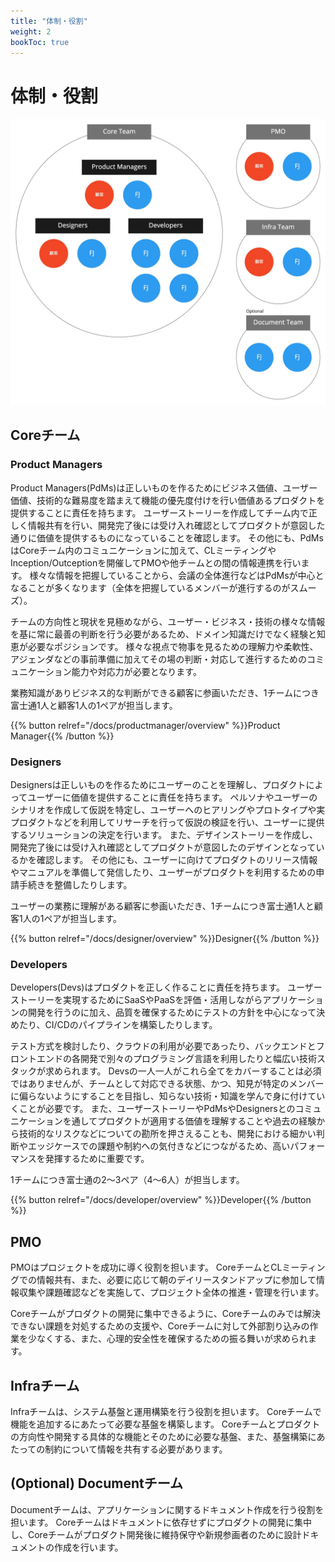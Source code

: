 ```yaml
---
title: "体制・役割"
weight: 2
bookToc: true
---
```


# 体制・役割

![role](leanstartup-role.jpg)

## Coreチーム
### Product Managers
Product Managers(PdMs)は正しいものを作るためにビジネス価値、ユーザー価値、技術的な難易度を踏まえて機能の優先度付けを行い価値あるプロダクトを提供することに責任を持ちます。
ユーザーストーリーを作成してチーム内で正しく情報共有を行い、開発完了後には受け入れ確認としてプロダクトが意図した通りに価値を提供するものになっていることを確認します。
その他にも、PdMsはCoreチーム内のコミュニケーションに加えて、CLミーティングやInception/Outceptionを開催してPMOや他チームとの間の情報連携を行います。
様々な情報を把握していることから、会議の全体進行などはPdMsが中心となることが多くなります（全体を把握しているメンバーが進行するのがスムーズ）。

チームの方向性と現状を見極めながら、ユーザー・ビジネス・技術の様々な情報を基に常に最善の判断を行う必要があるため、ドメイン知識だけでなく経験と知恵が必要なポジションです。
様々な視点で物事を見るための理解力や柔軟性、アジェンダなどの事前準備に加えてその場の判断・対応して進行するためのコミュニケーション能力や対応力が必要となります。

業務知識がありビジネス的な判断ができる顧客に参画いただき、1チームにつき富士通1人と顧客1人の1ペアが担当します。

{{% button relref="/docs/productmanager/overview" %}}Product Manager{{% /button %}}

### Designers
Designersは正しいものを作るためにユーザーのことを理解し、プロダクトによってユーザーに価値を提供することに責任を持ちます。
ペルソナやユーザーのシナリオを作成して仮説を特定し、ユーザーへのヒアリングやプロトタイプや実プロダクトなどを利用してリサーチを行って仮説の検証を行い、ユーザーに提供するソリューションの決定を行います。
また、デザインストーリーを作成し、開発完了後には受け入れ確認としてプロダクトが意図したのデザインとなっているかを確認します。
その他にも、ユーザーに向けてプロダクトのリリース情報やマニュアルを準備して発信したり、ユーザーがプロダクトを利用するための申請手続きを整備したりします。

ユーザーの業務に理解がある顧客に参画いただき、1チームにつき富士通1人と顧客1人の1ペアが担当します。

{{% button relref="/docs/designer/overview" %}}Designer{{% /button %}}

### Developers
Developers(Devs)はプロダクトを正しく作ることに責任を持ちます。
ユーザーストーリーを実現するためにSaaSやPaaSを評価・活用しながらアプリケーションの開発を行うのに加え、品質を確保するためにテストの方針を中心になって決めたり、CI/CDのパイプラインを構築したりします。

テスト方式を検討したり、クラウドの利用が必要であったり、バックエンドとフロントエンドの各開発で別々のプログラミング言語を利用したりと幅広い技術スタックが求められます。
Devsの一人一人がこれら全てをカバーすることは必須ではありませんが、チームとして対応できる状態、かつ、知見が特定のメンバーに偏らないようにすることを目指し、知らない技術・知識を学んで身に付けていくことが必要です。
また、ユーザーストーリーやPdMsやDesignersとのコミュニケーションを通してプロダクトが適用する価値を理解することや過去の経験から技術的なリスクなどについての勘所を押さえることも、開発における細かい判断やエッジケースでの課題や制約への気付きなどにつながるため、高いパフォーマンスを発揮するために重要です。

1チームにつき富士通の2〜3ペア（4〜6人）が担当します。

{{% button relref="/docs/developer/overview" %}}Developer{{% /button %}}

## PMO
PMOはプロジェクトを成功に導く役割を担います。
CoreチームとCLミーティングでの情報共有、また、必要に応じて朝のデイリースタンドアップに参加して情報収集や課題確認などを実施して、プロジェクト全体の推進・管理を行います。

Coreチームがプロダクトの開発に集中できるように、Coreチームのみでは解決できない課題を対処するための支援や、Coreチームに対して外部割り込みの作業を少なくする、また、心理的安全性を確保するための振る舞いが求められます。

## Infraチーム
Infraチームは、システム基盤と運用構築を行う役割を担います。
Coreチームで機能を追加するにあたって必要な基盤を構築します。
Coreチームとプロダクトの方向性や開発する具体的な機能とそのために必要な基盤、また、基盤構築にあたっての制約について情報を共有する必要があります。

## (Optional) Documentチーム
Documentチームは、アプリケーションに関するドキュメント作成を行う役割を担います。
Coreチームはドキュメントに依存せずにプロダクトの開発に集中し、Coreチームがプロダクト開発後に維持保守や新規参画者のために設計ドキュメントの作成を行います。
